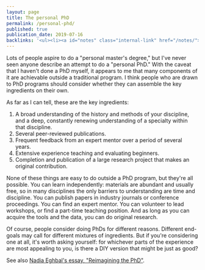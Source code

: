 ```yaml
---
layout: page
title: The personal PhD
permalink: /personal-phd/
published: true
publication_date: 2019-07-16
backlinks: '<ul><li><a id="notes" class="internal-link" href="/notes/">Notes</a></li></ul>'
---
```


Lots of people aspire to do a "personal master's degree," but I've never seen anyone describe an attempt to do a "personal PhD." With the caveat that I haven't done a PhD myself, it appears to me that many components of it are achievable outside a traditional program. I think people who are drawn to PhD programs should consider whether they can assemble the key ingredients on their own.

As far as I can tell, these are the key ingredients:

1. A broad understanding of the history and methods of your discipline, and a deep, constantly renewing understanding of a specialty within that discipline.
2. Several peer-reviewed publications.
3. Frequent feedback from an expert mentor over a period of several years.
4. Extensive experience teaching and evaluating beginners.
5. Completion and publication of a large research project that makes an original contribution.

None of these things are easy to do outside a PhD program, but they're all possible. You can learn independently: materials are abundant and usually free, so in many disciplines the only barriers to understanding are time and discipline. You can publish papers in industry journals or conference proceedings. You can find an expert mentor. You can volunteer to lead workshops, or find a part-time teaching position. And as long as you can acquire the tools and the data, you can do original research.

Of course, people consider doing PhDs for different reasons. Different end-goals may call for different mixtures of ingredients. But if you're considering one at all, it's worth asking yourself: for whichever parts of the experience are most appealing to you, is there a DIY version that might be just as good?

See also [Nadia Eghbal's essay, "Reimagining the PhD"](https://nadiaeghbal.com/phd).
